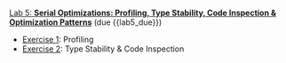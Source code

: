 [Lab 5: **Serial Optimizations:  Profiling, Type Stability, Code Inspection & Optimization Patterns**](https://github.com/PsuAstro528/lab5) (due {{lab5_due}})
- [Exercise 1](https://psuastro528.github.io/lab5/ex1.html):  Profiling
- [Exercise 2](https://psuastro528.github.io/lab5/ex2.html):  Type Stability & Code Inspection
